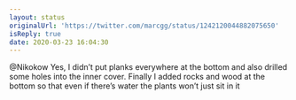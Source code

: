 ```yaml
---
layout: status
originalUrl: 'https://twitter.com/marcgg/status/1242120044882075650'
isReply: true
date: 2020-03-23 16:04:30
---
```


@Nikokow Yes, I didn’t put planks everywhere at the bottom and also drilled some holes into the inner cover. Finally I added rocks and wood at the bottom so that even if there’s water the plants won’t just sit in it
